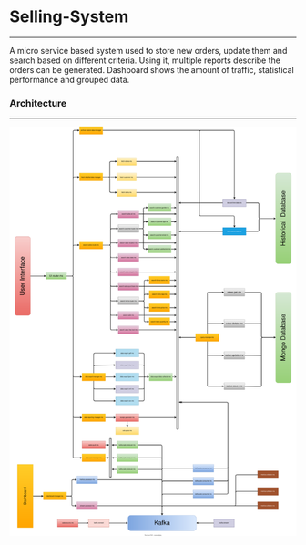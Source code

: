 # Selling-System

---

A micro service based system used to store new orders, update them and search based on different criteria.
Using it, multiple reports describe the orders can be generated.
Dashboard shows the amount of traffic, statistical performance and grouped data.

### Architecture

---

![Architecture](./docs/architecture/billing-system.drawio.svg)
